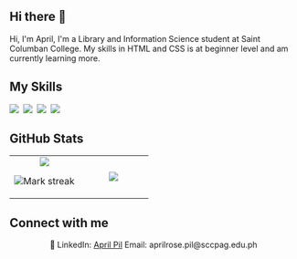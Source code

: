 ## Hi there 👋

<!--
**aprilsccpag/aprilsccpag** is a ✨ _special_ ✨ repository because its `README.md` (this file) appears on your GitHub profile.

Here are some ideas to get you started:

- 🔭 I’m currently working on ...
- 🌱 I’m currently learning ...
- 👯 I’m looking to collaborate on ...
- 🤔 I’m looking for help with ...
- 💬 Ask me about ...
- 📫 How to reach me: ...
- 😄 Pronouns: ...
- ⚡ Fun fact: ...
-->


Hi, I'm April, I'm a Library and Information Science student at Saint Columban College. My skills in HTML and CSS is at beginner level and am currently learning more.

## My Skills

<img src="https://img.shields.io/badge/CSS-1572B6?logo=css3&logoColor=fff"> 
<img src="https://img.shields.io/badge/HTML-%23E34F26.svg?logo=html5&logoColor=white"> 
<img src="https://img.shields.io/badge/Python-3776AB?logo=python&logoColor=fff"> 
<img src="https://img.shields.io/badge/Markdown-%23000000.svg?logo=markdown&logoColor=white"> 

## GitHub Stats

<table><tbody><tr border="none"><td width="50%" align="center">
<img align="center" src="https://readme-stats-fork-mauve.vercel.app/api/?username=aprilsccpag&theme=dark&show_icons=true&count_private=true">

<img alt="Mark streak" src="https://github-readme-streak-stats-five-roan.vercel.app?user=aprilsccpag&theme=dark"></td><td width="50%" align="center">
<img align="center" src="https://readme-stats-fork-mauve.vercel.app/api/top-langs/?username=aprilsccpag&theme=dark&hide_border=false&no-bg=true&no-frame=true&langs_count=6"></td></tr></tbody></table>

## Connect with me

<p align="center">🔗 LinkedIn: <a href="https://www.linkedin.com/in/johndoe" target="_blank">April Pil</a> Email: aprilrose.pil@sccpag.edu.ph</p>
